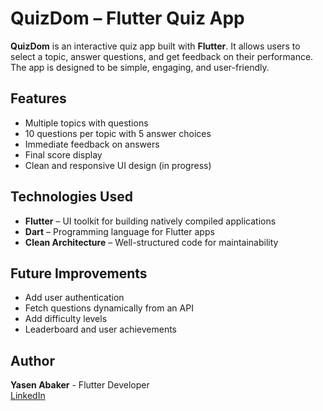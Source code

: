 # QuizDom – Flutter Quiz App

**QuizDom** is an interactive quiz app built with **Flutter**. It allows users to select a topic, answer questions, and get feedback on their performance. The app is designed to be simple, engaging, and user-friendly.

## Features

- Multiple topics with questions
- 10 questions per topic with 5 answer choices
- Immediate feedback on answers
- Final score display
- Clean and responsive UI design (in progress)

## Technologies Used

- **Flutter** – UI toolkit for building natively compiled applications
- **Dart** – Programming language for Flutter apps
- **Clean Architecture** – Well-structured code for maintainability

## Future Improvements

- Add user authentication
- Fetch questions dynamically from an API
- Add difficulty levels
- Leaderboard and user achievements

## Author

**Yasen Abaker** - Flutter Developer   
[LinkedIn](https://www.linkedin.com/in/yasen-abaker-581b7529a)
